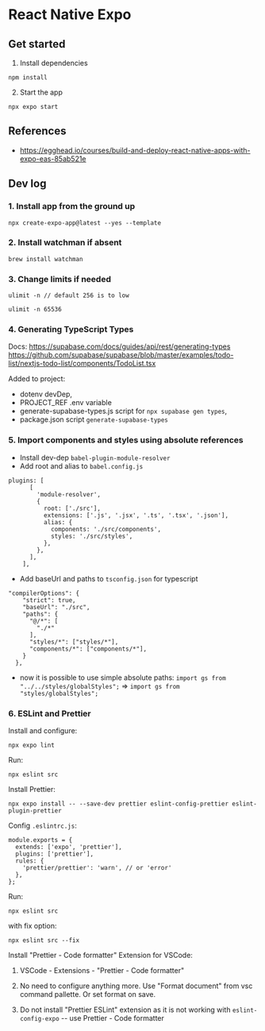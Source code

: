 # React Native Expo

## Get started

1. Install dependencies

```
npm install
```

2. Start the app

```
npx expo start
```

## References
- https://egghead.io/courses/build-and-deploy-react-native-apps-with-expo-eas-85ab521e

## Dev log

### 1. Install app from the ground up

```
npx create-expo-app@latest --yes --template
```

### 2. Install watchman if absent

```
brew install watchman
```

### 3. Change limits if needed

```
ulimit -n // default 256 is to low
```

```
ulimit -n 65536
```

### 4. Generating TypeScript Types

Docs:
https://supabase.com/docs/guides/api/rest/generating-types
https://github.com/supabase/supabase/blob/master/examples/todo-list/nextjs-todo-list/components/TodoList.tsx

Added to project:

- dotenv devDep,
- PROJECT_REF .env variable
- generate-supabase-types.js script for `npx supabase gen types`,
- package.json script `generate-supabase-types`

### 5. Import components and styles using absolute references

- Install dev-dep `babel-plugin-module-resolver`
- Add root and alias to `babel.config.js`

```
plugins: [
      [
        'module-resolver',
        {
          root: ['./src'],
          extensions: ['.js', '.jsx', '.ts', '.tsx', '.json'],
          alias: {
            components: './src/components',
            styles: './src/styles',
          },
        },
      ],
    ],
```

- Add baseUrl and paths to `tsconfig.json` for typescript

```
"compilerOptions": {
    "strict": true,
    "baseUrl": "./src",
    "paths": {
      "@/*": [
        "./*"
      ],
      "styles/*": ["styles/*"],
      "components/*": ["components/*"],
    }
  },
```

- now it is possible to use simple absolute paths:
  `import gs from "../../styles/globalStyles";` => `import gs from "styles/globalStyles";`

### 6. ESLint and Prettier

Install and configure:

```
npx expo lint
```

Run:

```
npx eslint src
```

Install Prettier:

```
npx expo install -- --save-dev prettier eslint-config-prettier eslint-plugin-prettier
```

Config `.eslintrc.js`:

```
module.exports = {
  extends: ['expo', 'prettier'],
  plugins: ['prettier'],
  rules: {
    'prettier/prettier': 'warn', // or 'error'
  },
};
```

Run:

```
npx eslint src
```

with fix option:

```
npx eslint src --fix
```

Install "Prettier - Code formatter" Extension for VSCode:

1. VSCode - Extensions - "Prettier - Code formatter"

2. No need to configure anything more. Use "Format document" from vsc command pallette. Or set format on save.

3. Do not install "Prettier ESLint" extension as it is not working with `eslint-config-expo` -- use Prettier - Code formatter
